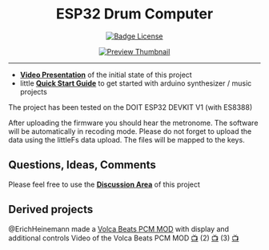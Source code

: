 
<div align = center>

# ESP32 Drum Computer

[![Badge License]][License]

[![Preview Thumbnail]][Preview Video]

</div>

---

- **[Video Presentation][Preview Video]** of the initial state of this project
- little **[Quick Start Guide][Quick Start]** to get started with arduino synthesizer / music projects

The project has been tested on the DOIT ESP32 DEVKIT V1 (with ES8388)

After uploading the firmware you should hear the metronome.
The software will be automatically in recoding mode.
Please do not forget to upload the data using the littleFs data upload.
The files will be mapped to the keys.

Questions, Ideas, Comments
---
Please feel free to use the **[Discussion Area][Discussions]** of this project

Derived projects 
---
@ErichHeinemann made a [Volca Beats PCM MOD][Erich Github] with display and additional controls
Video of the Volca Beats PCM MOD [:tv:][Erich Video 1] (2) [:tv:][Erich Video 2] (3) [:tv:][Erich Video 3]


<!----------------------------------------------------------------------------->

[Badge License]: https://img.shields.io/badge/License-GPLv3-blue.svg

[Preview Thumbnail]: img/Thumbnail.png
[Preview Video]: https://youtu.be/vvA7vfouk84

[Quick Start]: https://youtu.be/ZNxGCB-d68g

[Discussions]: https://github.com/marcel-licence/esp32_drum_computer/discussions
[License]: LICENSE

[Erich Github]: https://github.com/ErichHeinemann/ESP32-Audio-Tests-ML
[Erich Video 1]: https://youtu.be/XIrn2-dZn1U
[Erich Video 2]: https://youtu.be/J7IOvEoxopA
[Erich Video 3]: https://youtu.be/R3fIEp8z8aU